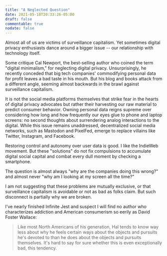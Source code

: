 ```yaml
---
title: "A Neglected Question"
date: 2021-05-18T20:33:26-05:00
draft: false
commentable: true
nodate: false
---
```

Almost all of us are victims of surveillance capitalism. Yet sometimes digital privacy enthusiasts dance around a bigger issue -- our relationship with technology itself. 

Some critique Cal Newport, the best-selling author who coined the term 
"digital minimalism," for neglecting digital privacy. Unsurprisingly, he 
recently conceded that big tech companies' commodifying personal data 
for profit leaves a bad taste in his mouth. But his blog and books 
attack from a different angle, seeming almost backwards in the brawl 
against surveillance capitalism.

It is not the social media platforms themselves that strike fear in the 
hearts of digital privacy advocates but rather their harvesting our raw 
material to predict consumer behavior. Owning personal data reigns 
supreme over considering how long and how frequently our eyes glue to 
phone and laptop screens: no second thoughts about surrendering analog 
interactions to the digital. While this issue remains unaddressed, 
decentralized social media networks, such as Mastodon and PixelFed, 
emerge to replace villains like Twitter, Instagram, and Facebook.

Restoring control and autonomy over user data is good. I like the 
IndieWeb movement. But these "solutions" do not fix compulsions to 
accumulate digital social capital and combat every dull moment by 
checking a smartphone.

The question is almost always "why are the companies doing this wrong?" 
and almost never "why am I looking at my screen all the time?"

I am not suggesting that these problems are mutually exclusive, or that 
surveillance capitalism is avoidable or not as bad as folks claim. But 
such disconnect is partially why we are broken.

I've nearly finished Infinite Jest and suspect I will find no author who 
characterizes addiction and American consumerism so eerily as David 
Foster Wallace:

>Like most North Americans of his generation, Hal tends to know way less 
about why he feels certain ways about the objects and pursuits he's 
devoted to than he does about the objects and pursuits themselves. It's 
hard to say for sure whether this is even exceptionally bad, this 
tendency.</p>
